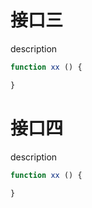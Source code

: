 # 接口三

description

```js
function xx () {

}
```

# 接口四

description

```js
function xx () {

}
```
